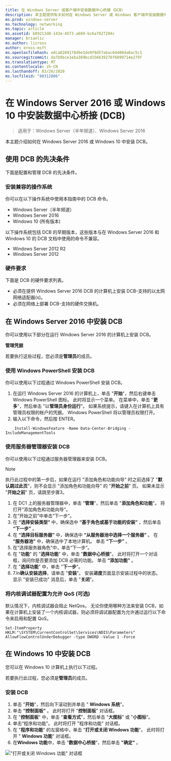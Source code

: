 ```yaml
---
title: 在 Windows Server 或客户端中安装数据中心桥接（DCB）
description: 本主题提供有关如何在 Windows Server 或 Windows 客户端中安装数据中心桥接的说明。
ms.prod: windows-server
ms.technology: networking
ms.topic: article
ms.assetid: b89213d8-143a-45f3-a609-bc6a7027204c
manager: brianlic
ms.author: lizross
author: eross-msft
ms.openlocfilehash: edca8269178d9e1de9f8d57abac04400da0ac5c1
ms.sourcegitcommit: da7b9bce1eba369bcd156639276f6899714e279f
ms.translationtype: MT
ms.contentlocale: zh-CN
ms.lasthandoff: 03/26/2020
ms.locfileid: "80312806"
---
```

# <a name="install-data-center-bridging-dcb-in-windows-server-2016-or-windows-10"></a>在 Windows Server 2016 或 Windows 10 中安装数据中心桥接 \(DCB\)

>适用于：Windows Server（半年频道）、Windows Server 2016

本主题介绍如何在 Windows Server 2016 或 Windows 10 中安装 DCB。

## <a name="prerequisites-for-using-dcb"></a>使用 DCB 的先决条件

下面是配置和管理 DCB 的先决条件。

### <a name="install-a-compatible-operating-system"></a>安装兼容的操作系统

你可以在以下操作系统中使用本指南中的 DCB 命令。

- Windows Server（半年频道）
- Windows Server 2016
- Windows 10 \(所有版本\)

以下操作系统包括 DCB 的早期版本，这些版本与在 Windows Server 2016 和 Windows 10 的 DCB 文档中使用的命令不兼容。

- Windows Server 2012 R2
- Windows Server 2012

###  <a name="hardware-requirements"></a>硬件要求

下面是 DCB 的硬件要求列表。

- 必须在提供 Windows Server 2016 DCB 的计算机上安装 DCB\-支持的以太网网络适配器\(s\)。
- 必须在网络上部署 DCB\-支持的硬件交换机。


## <a name="install-dcb-in-windows-server-2016"></a>在 Windows Server 2016 中安装 DCB

你可以使用以下部分在运行 Windows Server 2016 的计算机上安装 DCB。

**管理凭据**

若要执行这些过程，您必须是**管理员**的成员。

### <a name="install-dcb-using-windows-powershell"></a>使用 Windows PowerShell 安装 DCB

你可以使用以下过程通过 Windows PowerShell 安装 DCB。

1. 在运行 Windows Server 2016 的计算机上，单击 "**开始**"，然后右键单击 Windows PowerShell 图标。 此时将显示一个菜单。 在菜单中，单击 "**更多**"，然后单击 "以**管理员身份运行**"。 如果系统提示，请键入在计算机上具有管理员权限的帐户的凭据。 Windows PowerShell 将以管理员权限打开。
2. 输入以下命令，然后按 ENTER。

````
    Install-WindowsFeature -Name Data-Center-Bridging -IncludeManagementTools
````

### <a name="install-dcb-using-server-manager"></a>使用服务器管理器安装 DCB

你可以使用以下过程通过服务器管理器来安装 DCB。

>[!NOTE]
>执行此过程中的第一步后，如果在运行 "添加角色和功能向导" 时之前选择了 "**默认跳过此页**"，则不会显示 "添加角色和功能向导" 的 "**开始之前**" 页。 如果未显示 "**开始之前**" 页，请跳至步骤3。

1. 在 DC1 上的服务器管理器中，单击 "**管理**"，然后单击 "**添加角色和功能**"。 将打开“添加角色和功能向导”。
2. 在“开始之前”中单击“下一步”。
3. 在 **“选择安装类型”** 中，确保选中 **“基于角色或基于功能的安装”** ，然后单击 **“下一步”** 。
4. 在 **“选择目标服务器”** 中，确保选中 **“从服务器池中选择一个服务器”** 。 在 **“服务器池”** 中，确保选中了本地计算机。 单击 **“下一步”** 。
5. 在“选择服务器角色”中，单击“下一步”。
6. 在 "**功能**" 的 "**选择功能**" 中，单击 "**数据中心桥接**"。 此时将打开一个对话框，询问你是否要添加 DCB 必需的功能。 单击 **“添加功能”** 。
7. 在 "**选择功能**" 中，单击 "**下一步**"。 
8. 7.In**确认安装选择**，请单击 "**安装**"。 安装**进度**页面显示安装过程中的状态。 显示 "安装已成功" 消息后，单击 "**关闭**"。

### <a name="configure-the-kernel-debugger-to-allow-qos-optional"></a>将内核调试器配置为允许 QoS \(可选\)

 默认情况下，内核调试器会阻止 NetQos。 无论你使用哪种方法来安装 DCB，如果在计算机上安装了一个内核调试器，则必须将调试器配置为允许通过运行以下命令来启用和配置 QoS。

````
Set-ItemProperty HKLM:"\SYSTEM\CurrentControlSet\Services\NDIS\Parameters" AllowFlowControlUnderDebugger -type DWORD -Value 1 -Force
````

## <a name="install-dcb-in-windows-10"></a>在 Windows 10 中安装 DCB

您可以在 Windows 10 计算机上执行以下过程。

若要执行此过程，您必须是**管理员**的成员。

### <a name="install-dcb"></a>安装 DCB

1. 单击 "**开始**"，然后向下滚动到并单击 " **Windows 系统**"。
2. 单击 **“控制面板”** 。 此时将打开 "**控制面板**" 对话框。
3. 在 "**控制面板**" 中，单击 "**查看方式**"，然后单击 "**大图标**" 或 "**小图标**"。
4. 单击“程序和功能”。 此时将打开 "程序和功能" 对话框。
5. 在 "**程序和功能**" 的左窗格中，单击 "**打开或关闭 Windows 功能**"。 此时将打开 " **Windows 功能**" 对话框。
6. 在**Windows 功能**中，单击 "**数据中心桥接**"，然后单击 **"确定"** 。

!["打开或关闭 Windows 功能" 对话框](../../media/Dcb-Scripting/Dcb-Scripting.jpg)


